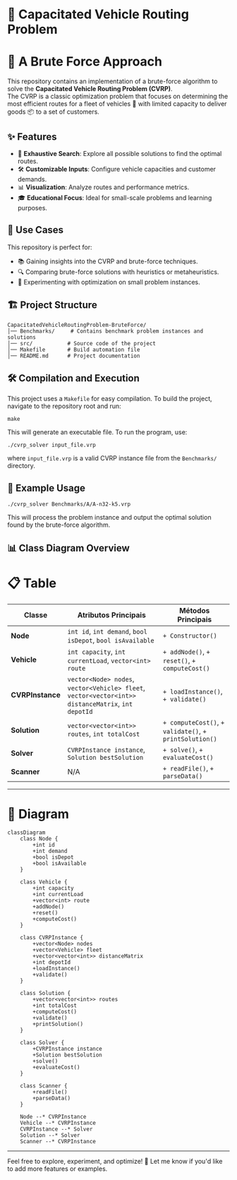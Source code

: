 # 🚛 Capacitated Vehicle Routing Problem
# 💪 A Brute Force Approach

This repository contains an implementation of a brute-force algorithm to solve the **Capacitated Vehicle Routing Problem (CVRP)**.  
The CVRP is a classic optimization problem that focuses on determining the most efficient routes for a fleet of vehicles 🚐 with limited capacity to deliver goods 📦 to a set of customers.

## ✨ Features
- 🧠 **Exhaustive Search**: Explore all possible solutions to find the optimal routes.
- 🛠️ **Customizable Inputs**: Configure vehicle capacities and customer demands.
- 📊 **Visualization**: Analyze routes and performance metrics.
- 🎓 **Educational Focus**: Ideal for small-scale problems and learning purposes.

## 🚀 Use Cases
This repository is perfect for:
- 📚 Gaining insights into the CVRP and brute-force techniques.
- 🔍 Comparing brute-force solutions with heuristics or metaheuristics.
- 🧪 Experimenting with optimization on small problem instances.

## 🏗 Project Structure
```
CapacitatedVehicleRoutingProblem-BruteForce/
│── Benchmarks/     # Contains benchmark problem instances and solutions
│── src/           # Source code of the project
│── Makefile       # Build automation file
│── README.md      # Project documentation
```

## 🛠️ Compilation and Execution
This project uses a `Makefile` for easy compilation. To build the project, navigate to the repository root and run:
```
make
```
This will generate an executable file. To run the program, use:
```
./cvrp_solver input_file.vrp
```
where `input_file.vrp` is a valid CVRP instance file from the `Benchmarks/` directory.

## 📌 Example Usage
```
./cvrp_solver Benchmarks/A/A-n32-k5.vrp
```
This will process the problem instance and output the optimal solution found by the brute-force algorithm.

## 📊 Class Diagram Overview

# 📋 Table

| Classe            | Atributos Principais                                      | Métodos Principais                         |
|------------------|----------------------------------------------------------|-------------------------------------------|
| **Node**        | `int id`, `int demand`, `bool isDepot`, `bool isAvailable` | `+ Constructor()`                        |
| **Vehicle**     | `int capacity`, `int currentLoad`, `vector<int> route`    | `+ addNode()`, `+ reset()`, `+ computeCost()` |
| **CVRPInstance**| `vector<Node> nodes`, `vector<Vehicle> fleet`, `vector<vector<int>> distanceMatrix`, `int depotId` | `+ loadInstance()`, `+ validate()` |
| **Solution**    | `vector<vector<int>> routes`, `int totalCost`             | `+ computeCost()`, `+ validate()`, `+ printSolution()` |
| **Solver**      | `CVRPInstance instance`, `Solution bestSolution`          | `+ solve()`, `+ evaluateCost()`          |
| **Scanner**     | N/A                                                       | `+ readFile()`, `+ parseData()`          |


---
# 📂 Diagram

```mermaid
classDiagram
    class Node {
        +int id
        +int demand
        +bool isDepot
        +bool isAvailable
    }

    class Vehicle {
        +int capacity
        +int currentLoad
        +vector<int> route
        +addNode()
        +reset()
        +computeCost()
    }

    class CVRPInstance {
        +vector<Node> nodes
        +vector<Vehicle> fleet
        +vector<vector<int>> distanceMatrix
        +int depotId
        +loadInstance()
        +validate()
    }

    class Solution {
        +vector<vector<int>> routes
        +int totalCost
        +computeCost()
        +validate()
        +printSolution()
    }

    class Solver {
        +CVRPInstance instance
        +Solution bestSolution
        +solve()
        +evaluateCost()
    }

    class Scanner {
        +readFile()
        +parseData()
    }

    Node --* CVRPInstance
    Vehicle --* CVRPInstance
    CVRPInstance --* Solver
    Solution --* Solver
    Scanner --* CVRPInstance
```
---

Feel free to explore, experiment, and optimize! 🧩 Let me know if you'd like to add more features or examples.  

